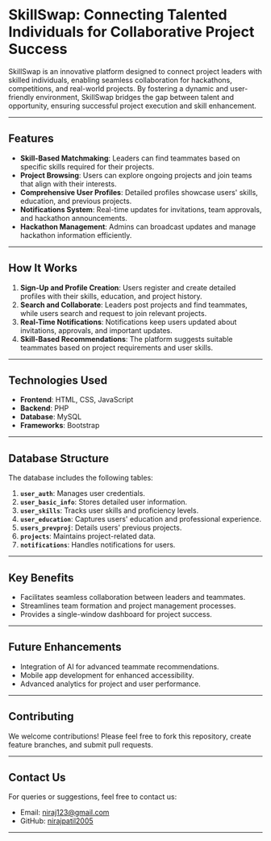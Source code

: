 
# **SkillSwap: Connecting Talented Individuals for Collaborative Project Success**  

SkillSwap is an innovative platform designed to connect project leaders with skilled individuals, enabling seamless collaboration for hackathons, competitions, and real-world projects. By fostering a dynamic and user-friendly environment, SkillSwap bridges the gap between talent and opportunity, ensuring successful project execution and skill enhancement.

---

## **Features**  
- **Skill-Based Matchmaking**: Leaders can find teammates based on specific skills required for their projects.  
- **Project Browsing**: Users can explore ongoing projects and join teams that align with their interests.  
- **Comprehensive User Profiles**: Detailed profiles showcase users' skills, education, and previous projects.  
- **Notifications System**: Real-time updates for invitations, team approvals, and hackathon announcements.  
- **Hackathon Management**: Admins can broadcast updates and manage hackathon information efficiently.  

---

## **How It Works**  
1. **Sign-Up and Profile Creation**: Users register and create detailed profiles with their skills, education, and project history.  
2. **Search and Collaborate**: Leaders post projects and find teammates, while users search and request to join relevant projects.  
3. **Real-Time Notifications**: Notifications keep users updated about invitations, approvals, and important updates.  
4. **Skill-Based Recommendations**: The platform suggests suitable teammates based on project requirements and user skills.

---

## **Technologies Used**  
- **Frontend**: HTML, CSS, JavaScript  
- **Backend**: PHP  
- **Database**: MySQL  
- **Frameworks**: Bootstrap  

---

## **Database Structure**  
The database includes the following tables:  
1. **`user_auth`**: Manages user credentials.  
2. **`user_basic_info`**: Stores detailed user information.  
3. **`user_skills`**: Tracks user skills and proficiency levels.  
4. **`user_education`**: Captures users' education and professional experience.  
5. **`users_prevproj`**: Details users' previous projects.  
6. **`projects`**: Maintains project-related data.  
7. **`notifications`**: Handles notifications for users.  

---

## **Key Benefits**  
- Facilitates seamless collaboration between leaders and teammates.  
- Streamlines team formation and project management processes.  
- Provides a single-window dashboard for project success.

---

## **Future Enhancements**  
- Integration of AI for advanced teammate recommendations.  
- Mobile app development for enhanced accessibility.  
- Advanced analytics for project and user performance.  

---

## **Contributing**  
We welcome contributions! Please feel free to fork this repository, create feature branches, and submit pull requests.  

---



## **Contact Us**  
For queries or suggestions, feel free to contact us:  
- Email: niraj123@gmail.com  
- GitHub: [nirajpatil2005](https://github.com/nirajpatil2005)  

---

